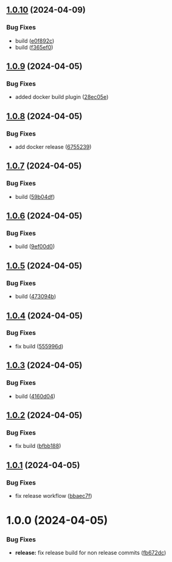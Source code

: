 ## [1.0.10](https://github.com/MonsieurBon/recipe/compare/v1.0.9...v1.0.10) (2024-04-09)


### Bug Fixes

* build ([e0f892c](https://github.com/MonsieurBon/recipe/commit/e0f892c7493108d6c0d12e4ccc46a6484243efe7))
* build ([f365ef0](https://github.com/MonsieurBon/recipe/commit/f365ef0215f0f0ee346c3687229b00dc87c63ddb))

## [1.0.9](https://github.com/MonsieurBon/recipe/compare/v1.0.8...v1.0.9) (2024-04-05)


### Bug Fixes

* added docker build plugin ([28ec05e](https://github.com/MonsieurBon/recipe/commit/28ec05e4fd23b4ee0d195c42ae9fb3a7421aa0f5))

## [1.0.8](https://github.com/MonsieurBon/recipe/compare/v1.0.7...v1.0.8) (2024-04-05)


### Bug Fixes

* add docker release ([6755239](https://github.com/MonsieurBon/recipe/commit/6755239cdbd67728b5c30eebabe40ceb1bce6076))

## [1.0.7](https://github.com/MonsieurBon/recipe/compare/v1.0.6...v1.0.7) (2024-04-05)


### Bug Fixes

* build ([59b04df](https://github.com/MonsieurBon/recipe/commit/59b04df5a04fc3328ad9daef50f0b255a050a89f))

## [1.0.6](https://github.com/MonsieurBon/recipe/compare/v1.0.5...v1.0.6) (2024-04-05)


### Bug Fixes

* build ([9ef00d0](https://github.com/MonsieurBon/recipe/commit/9ef00d0f4cfca44d993ddba8d565bfb900c1923e))

## [1.0.5](https://github.com/MonsieurBon/recipe/compare/v1.0.4...v1.0.5) (2024-04-05)


### Bug Fixes

* build ([473094b](https://github.com/MonsieurBon/recipe/commit/473094b281828974d63c96bb89ec1ae248ca4e3b))

## [1.0.4](https://github.com/MonsieurBon/recipe/compare/v1.0.3...v1.0.4) (2024-04-05)


### Bug Fixes

* fix build ([555996d](https://github.com/MonsieurBon/recipe/commit/555996d3668430c5cc7254042c1e2175d15aa67c))

## [1.0.3](https://github.com/MonsieurBon/recipe/compare/v1.0.2...v1.0.3) (2024-04-05)


### Bug Fixes

* build ([4160d04](https://github.com/MonsieurBon/recipe/commit/4160d0430ece3b76ab6c859915e4875a9fe6be54))

## [1.0.2](https://github.com/MonsieurBon/recipe/compare/v1.0.1...v1.0.2) (2024-04-05)


### Bug Fixes

* fix build ([bfbb188](https://github.com/MonsieurBon/recipe/commit/bfbb18860b1c35dab7dca3af3f4e94b898f90287))

## [1.0.1](https://github.com/MonsieurBon/recipe/compare/v1.0.0...v1.0.1) (2024-04-05)


### Bug Fixes

* fix release workflow ([bbaec7f](https://github.com/MonsieurBon/recipe/commit/bbaec7f4c8201253f4a19ee4f845e4f7211858eb))

# 1.0.0 (2024-04-05)


### Bug Fixes

* **release:** fix release build for non release commits ([fb672dc](https://github.com/MonsieurBon/recipe/commit/fb672dc31b79a693a214a520ce6655d9312e6694))
